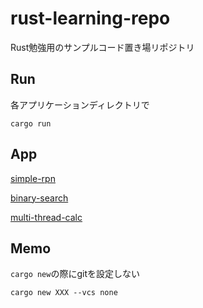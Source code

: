 # rust-learning-repo

Rust勉強用のサンプルコード置き場リポジトリ

## Run

各アプリケーションディレクトリで

```
cargo run
```

## App

[simple-rpn](./simple-rpn/)

[binary-search](./binary-search/)

[multi-thread-calc](./multi-thread-calc/)

## Memo

`cargo new`の際にgitを設定しない

```
cargo new XXX --vcs none
```